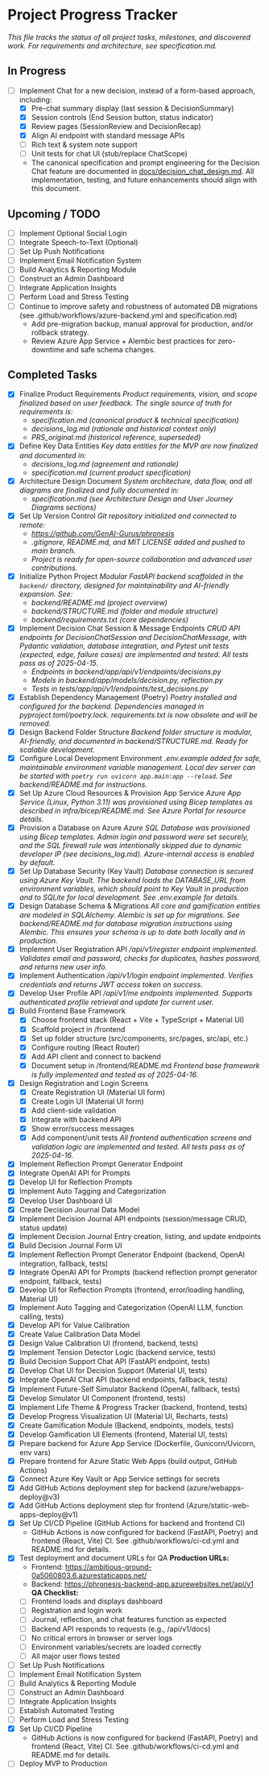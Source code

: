 # Project Progress Tracker

_This file tracks the status of all project tasks, milestones, and discovered work. For requirements and architecture, see specification.md._

## In Progress
- [ ] Implement Chat for a new decision, instead of a form-based approach, including:
    - [x] Pre-chat summary display (last session & DecisionSummary)
    - [x] Session controls (End Session button, status indicator)
    - [x] Review pages (SessionReview and DecisionRecap)
    - [x] Align AI endpoint with standard message APIs
    - [ ] Rich text & system note support
    - [ ] Unit tests for chat UI (stub/replace ChatScope)
    - The canonical specification and prompt engineering for the Decision Chat feature are documented in [docs/decision_chat_design.md](docs/decision_chat_design.md). All implementation, testing, and future enhancements should align with this document.

## Upcoming / TODO
- [ ] Implement Optional Social Login
- [ ] Integrate Speech-to-Text (Optional)
- [ ] Set Up Push Notifications
- [ ] Implement Email Notification System
- [ ] Build Analytics & Reporting Module
- [ ] Construct an Admin Dashboard
- [ ] Integrate Application Insights
- [ ] Perform Load and Stress Testing
- [ ] Continue to improve safety and robustness of automated DB migrations (see .github/workflows/azure-backend.yml and specification.md)
    - Add pre-migration backup, manual approval for production, and/or rollback strategy.
    - Review Azure App Service + Alembic best practices for zero-downtime and safe schema changes.

## Completed Tasks
- [x] Finalize Product Requirements
    *Product requirements, vision, and scope finalized based on user feedback. The single source of truth for requirements is:*
    - *specification.md (canonical product & technical specification)*
    - *decisions_log.md (rationale and historical context only)*
    - *PRS_original.md (historical reference, superseded)*
- [x] Define Key Data Entities
    *Key data entities for the MVP are now finalized and documented in:*
    - *decisions_log.md (agreement and rationale)*
    - *specification.md (current product specification)*
- [x] Architecture Design Document
    *System architecture, data flow, and all diagrams are finalized and fully documented in:*
    - *specification.md (see Architecture Design and User Journey Diagrams sections)*
- [x] Set Up Version Control
    *Git repository initialized and connected to remote:*
    - *https://github.com/GenAI-Gurus/phronesis*
    - *.gitignore, README.md, and MIT LICENSE added and pushed to main branch.*
    - *Project is ready for open-source collaboration and advanced user contributions.*
- [x] Initialize Python Project
    *Modular FastAPI backend scaffolded in the `backend/` directory, designed for maintainability and AI-friendly expansion. See:*
    - *backend/README.md (project overview)*
    - *backend/STRUCTURE.md (folder and module structure)*
    - *backend/requirements.txt (core dependencies)*
- [x] Implement Decision Chat Session & Message Endpoints
    *CRUD API endpoints for DecisionChatSession and DecisionChatMessage, with Pydantic validation, database integration, and Pytest unit tests (expected, edge, failure cases) are implemented and tested. All tests pass as of 2025-04-15.*
    - *Endpoints in backend/app/api/v1/endpoints/decisions.py*
    - *Models in backend/app/models/decision.py, reflection.py*
    - *Tests in tests/app/api/v1/endpoints/test_decisions.py*
- [x] Establish Dependency Management (Poetry)
    *Poetry installed and configured for the backend. Dependencies managed in pyproject.toml/poetry.lock. requirements.txt is now obsolete and will be removed.*
- [x] Design Backend Folder Structure
    *Backend folder structure is modular, AI-friendly, and documented in backend/STRUCTURE.md. Ready for scalable development.*
- [x] Configure Local Development Environment
    *.env.example added for safe, maintainable environment variable management. Local dev server can be started with `poetry run uvicorn app.main:app --reload`. See backend/README.md for instructions.*
- [x] Set Up Azure Cloud Resources & Provision App Service
    *Azure App Service (Linux, Python 3.11) was provisioned using Bicep templates as described in infra/bicep/README.md. See Azure Portal for resource details.*
- [x] Provision a Database on Azure
    *Azure SQL Database was provisioned using Bicep templates. Admin login and password were set securely, and the SQL firewall rule was intentionally skipped due to dynamic developer IP (see decisions_log.md). Azure-internal access is enabled by default.*
- [x] Set Up Database Security (Key Vault)
    *Database connection is secured using Azure Key Vault. The backend loads the DATABASE_URL from environment variables, which should point to Key Vault in production and to SQLite for local development. See .env.example for details.*
- [x] Design Database Schema & Migrations
    *All core and gamification entities are modeled in SQLAlchemy. Alembic is set up for migrations. See backend/README.md for database migration instructions using Alembic. This ensures your schema is up to date both locally and in production.*
- [x] Implement User Registration API
    */api/v1/register endpoint implemented. Validates email and password, checks for duplicates, hashes password, and returns new user info.*
- [x] Implement Authentication
    */api/v1/login endpoint implemented. Verifies credentials and returns JWT access token on success.*
- [x] Develop User Profile API
    */api/v1/me endpoints implemented. Supports authenticated profile retrieval and update for current user.*
- [x] Build Frontend Base Framework
    - [x] Choose frontend stack (React + Vite + TypeScript + Material UI)
    - [x] Scaffold project in /frontend
    - [x] Set up folder structure (src/components, src/pages, src/api, etc.)
    - [x] Configure routing (React Router)
    - [x] Add API client and connect to backend
    - [x] Document setup in /frontend/README.md
    *Frontend base framework is fully implemented and tested as of 2025-04-16.*
- [x] Design Registration and Login Screens
    - [x] Create Registration UI (Material UI form)
    - [x] Create Login UI (Material UI form)
    - [x] Add client-side validation
    - [x] Integrate with backend API
    - [x] Show error/success messages
    - [x] Add component/unit tests
    *All frontend authentication screens and validation logic are implemented and tested. All tests pass as of 2025-04-16.*
- [x] Implement Reflection Prompt Generator Endpoint
- [x] Integrate OpenAI API for Prompts
- [x] Develop UI for Reflection Prompts
- [x] Implement Auto Tagging and Categorization
- [x] Develop User Dashboard UI
- [x] Create Decision Journal Data Model
- [x] Implement Decision Journal API endpoints (session/message CRUD, status update)
- [x] Implement Decision Journal Entry creation, listing, and update endpoints
- [x] Build Decision Journal Form UI
- [x] Implement Reflection Prompt Generator Endpoint (backend, OpenAI integration, fallback, tests)
- [x] Integrate OpenAI API for Prompts (backend reflection prompt generator endpoint, fallback, tests)
- [x] Develop UI for Reflection Prompts (frontend, error/loading handling, Material UI)
- [x] Implement Auto Tagging and Categorization (OpenAI LLM, function calling, tests)
- [x] Develop API for Value Calibration
- [x] Create Value Calibration Data Model
- [x] Design Value Calibration UI (frontend, backend, tests)
- [x] Implement Tension Detector Logic (backend service, tests)
- [x] Build Decision Support Chat API (FastAPI endpoint, tests)
- [x] Develop Chat UI for Decision Support (Material UI, tests)
- [x] Integrate OpenAI Chat API (backend endpoints, fallback, tests)
- [x] Implement Future-Self Simulator Backend (OpenAI, fallback, tests)
- [x] Develop Simulator UI Component (frontend, tests)
- [x] Implement Life Theme & Progress Tracker (backend, frontend, tests)
- [x] Develop Progress Visualization UI (Material UI, Recharts, tests)
- [x] Create Gamification Module (Backend, endpoints, models, tests)
- [x] Develop Gamification UI Elements (frontend, Material UI, tests)
- [x] Prepare backend for Azure App Service (Dockerfile, Gunicorn/Uvicorn, env vars)
- [x] Prepare frontend for Azure Static Web Apps (build output, GitHub Actions)
- [x] Connect Azure Key Vault or App Service settings for secrets
- [x] Add GitHub Actions deployment step for backend (azure/webapps-deploy@v3)
- [x] Add GitHub Actions deployment step for frontend (Azure/static-web-apps-deploy@v1)
- [x] Set Up CI/CD Pipeline (GitHub Actions for backend and frontend CI)
    - GitHub Actions is now configured for backend (FastAPI, Poetry) and frontend (React, Vite) CI. See .github/workflows/ci-cd.yml and README.md for details.
- [x] Test deployment and document URLs for QA
    **Production URLs:**
    - Frontend: https://ambitious-ground-0a5060803.6.azurestaticapps.net/
    - Backend: https://phronesis-backend-app.azurewebsites.net/api/v1
    **QA Checklist:**
    - [ ] Frontend loads and displays dashboard
    - [ ] Registration and login work
    - [ ] Journal, reflection, and chat features function as expected
    - [ ] Backend API responds to requests (e.g., /api/v1/docs)
    - [ ] No critical errors in browser or server logs
    - [ ] Environment variables/secrets are loaded correctly
    - [ ] All major user flows tested
- [ ] Set Up Push Notifications
- [ ] Implement Email Notification System
- [ ] Build Analytics & Reporting Module
- [ ] Construct an Admin Dashboard
- [ ] Integrate Application Insights
- [ ] Establish Automated Testing
- [ ] Perform Load and Stress Testing
- [x] Set Up CI/CD Pipeline
    - GitHub Actions is now configured for backend (FastAPI, Poetry) and frontend (React, Vite) CI. See .github/workflows/ci-cd.yml and README.md for details.
- [ ] Deploy MVP to Production